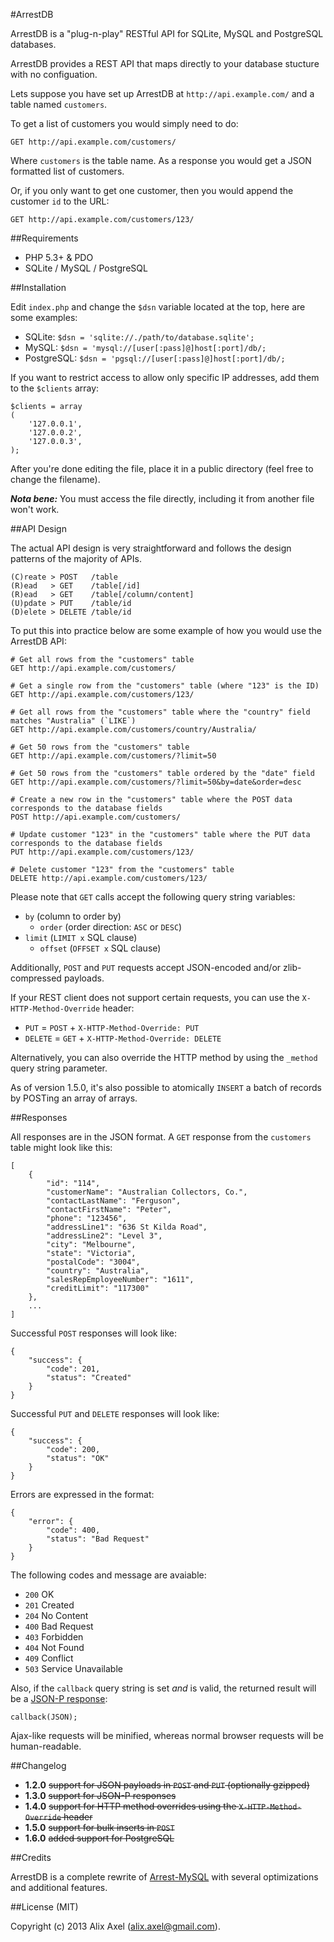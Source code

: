 #ArrestDB

ArrestDB is a "plug-n-play" RESTful API for SQLite, MySQL and PostgreSQL databases.

ArrestDB provides a REST API that maps directly to your database stucture with no configuation.

Lets suppose you have set up ArrestDB at `http://api.example.com/` and a table named `customers`.

To get a list of customers you would simply need to do:

	GET http://api.example.com/customers/

Where `customers` is the table name. As a response you would get a JSON formatted list of customers.

Or, if you only want to get one customer, then you would append the customer `id` to the URL:

	GET http://api.example.com/customers/123/

##Requirements

- PHP 5.3+ & PDO
- SQLite / MySQL / PostgreSQL

##Installation

Edit `index.php` and change the `$dsn` variable located at the top, here are some examples:

- SQLite: `$dsn = 'sqlite://./path/to/database.sqlite';`
- MySQL: `$dsn = 'mysql://[user[:pass]@]host[:port]/db/;`
- PostgreSQL: `$dsn = 'pgsql://[user[:pass]@]host[:port]/db/;`

If you want to restrict access to allow only specific IP addresses, add them to the `$clients` array:

	$clients = array
	(
		'127.0.0.1',
		'127.0.0.2',
		'127.0.0.3',
	);

After you're done editing the file, place it in a public directory (feel free to change the filename).

***Nota bene:*** You must access the file directly, including it from another file won't work.

##API Design

The actual API design is very straightforward and follows the design patterns of the majority of APIs.

	(C)reate > POST   /table
	(R)ead   > GET    /table[/id]
	(R)ead   > GET    /table[/column/content]
	(U)pdate > PUT    /table/id
	(D)elete > DELETE /table/id

To put this into practice below are some example of how you would use the ArrestDB API:

	# Get all rows from the "customers" table
	GET http://api.example.com/customers/

	# Get a single row from the "customers" table (where "123" is the ID)
	GET http://api.example.com/customers/123/

	# Get all rows from the "customers" table where the "country" field matches "Australia" (`LIKE`)
	GET http://api.example.com/customers/country/Australia/

	# Get 50 rows from the "customers" table
	GET http://api.example.com/customers/?limit=50

	# Get 50 rows from the "customers" table ordered by the "date" field
	GET http://api.example.com/customers/?limit=50&by=date&order=desc

	# Create a new row in the "customers" table where the POST data corresponds to the database fields
	POST http://api.example.com/customers/

	# Update customer "123" in the "customers" table where the PUT data corresponds to the database fields
	PUT http://api.example.com/customers/123/

	# Delete customer "123" from the "customers" table
	DELETE http://api.example.com/customers/123/

Please note that `GET` calls accept the following query string variables:

- `by` (column to order by)
  - `order` (order direction: `ASC` or `DESC`)
- `limit` (`LIMIT x` SQL clause)
  - `offset` (`OFFSET x` SQL clause)

Additionally, `POST` and `PUT` requests accept JSON-encoded and/or zlib-compressed payloads.

If your REST client does not support certain requests, you can use the `X-HTTP-Method-Override` header:

- `PUT` = `POST` + `X-HTTP-Method-Override: PUT`
- `DELETE` = `GET` + `X-HTTP-Method-Override: DELETE`

Alternatively, you can also override the HTTP method by using the `_method` query string parameter.

As of version 1.5.0, it's also possible to atomically `INSERT` a batch of records by POSTing an array of arrays.

##Responses

All responses are in the JSON format. A `GET` response from the `customers` table might look like this:

	[
	    {
	        "id": "114",
	        "customerName": "Australian Collectors, Co.",
	        "contactLastName": "Ferguson",
	        "contactFirstName": "Peter",
	        "phone": "123456",
	        "addressLine1": "636 St Kilda Road",
	        "addressLine2": "Level 3",
	        "city": "Melbourne",
	        "state": "Victoria",
	        "postalCode": "3004",
	        "country": "Australia",
	        "salesRepEmployeeNumber": "1611",
	        "creditLimit": "117300"
	    },
	    ...
	]

Successful `POST` responses will look like:

	{
	    "success": {
	        "code": 201,
	        "status": "Created"
	    }
	}

Successful `PUT` and `DELETE` responses will look like:

	{
	    "success": {
	        "code": 200,
	        "status": "OK"
	    }
	}

Errors are expressed in the format:

	{
	    "error": {
	        "code": 400,
	        "status": "Bad Request"
	    }
	}

The following codes and message are avaiable:

* `200` OK
* `201` Created
* `204` No Content
* `400` Bad Request
* `403` Forbidden
* `404` Not Found
* `409` Conflict
* `503` Service Unavailable

Also, if the `callback` query string is set *and* is valid, the returned result will be a [JSON-P response](http://en.wikipedia.org/wiki/JSONP):

	callback(JSON);

Ajax-like requests will be minified, whereas normal browser requests will be human-readable.

##Changelog

- **1.2.0** ~~support for JSON payloads in `POST` and `PUT` (optionally gzipped)~~
- **1.3.0** ~~support for JSON-P responses~~
- **1.4.0** ~~support for HTTP method overrides using the `X-HTTP-Method-Override` header~~
- **1.5.0** ~~support for bulk inserts in `POST`~~
- **1.6.0** ~~added support for PostgreSQL~~

##Credits

ArrestDB is a complete rewrite of [Arrest-MySQL](https://github.com/gilbitron/Arrest-MySQL) with several optimizations and additional features.

##License (MIT)

Copyright (c) 2013 Alix Axel (alix.axel@gmail.com).
